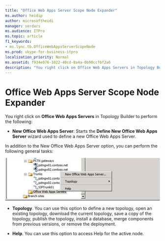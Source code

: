 ```yaml
---
title: "Office Web Apps Server Scope Node Expander"
ms.author: heidip
author: microsoftheidi
manager: serdars
ms.audience: ITPro
ms.topic: article
f1_keywords:
- ms.lync.tb.OfficeWebAppsServerScopeNode
ms.prod: skype-for-business-itpro
localization_priority: Normal
ms.assetid: f934e076-1022-40cd-8a4a-0b90ccf6f2a6
description: "You right click on Office Web Apps Servers in Topology Builder to perform the following:"
---
```


# Office Web Apps Server Scope Node Expander
 
You right click on **Office Web Apps Servers** in Topology Builder to perform the following:
  
- **New Office Web Apps Server**: Starts the **Define New Office Web Apps Server** wizard used to define a new Office Web Apps Server.
    
In addition to the New Office Web Apps Server option, you can perform the following general tasks:
  
![Office WebApps Server Scope Node](../../../media/OfficeWebApps_Server_Scope_Node.jpg)
  
- **Topology**. You can use this option to define a new topology, open an existing topology, download the current topology, save a copy of the topology, publish the topology, install a database, merge components from previous versions, or remove the deployment.
    
- **Help**. You can use this option to access Help for the active node.
    

